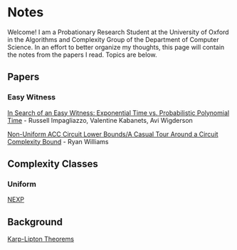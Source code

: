 # Notes

Welcome!  I am a Probationary Research Student at the University of Oxford in the Algorithms and Complexity Group of the Department of Computer Science.  In an effort to better organize my thoughts, this page will contain the notes from the papers I read.  Topics are below.

## Papers

### Easy Witness

[In Search of an Easy Witness: Exponential Time vs. Probabilistic Polynomial Time](https://matthewkatzman.github.io/notes/papers/easyWitness.html) - Russell Impagliazzo, Valentine Kabanets, Avi Wigderson

[Non-Uniform ACC Circuit Lower Bounds/A Casual Tour Around a Circuit Complexity Bound](https://matthewkatzman.github.io/notes/papers/nexpvsacc.html) - Ryan Williams

## Complexity Classes

### Uniform

[NEXP](https://matthewkatzman.github.io/notes/classes/NEXP.html)

## Background

[Karp-Lipton Theorems](https://matthewkatzman.github.io/notes/background/karpLipton.html)
